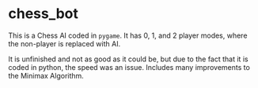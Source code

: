 # chess_bot

This is a Chess AI coded in `pygame`. It has 0, 1, and 2 player modes, where the non-player is replaced with AI. 

It is unfinished and not as good as it could be, but due to the fact that it is coded in python, the speed was an issue. Includes many improvements to the Minimax Algorithm.
